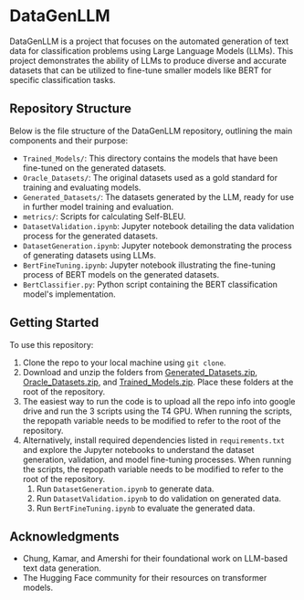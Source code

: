 # DataGenLLM

DataGenLLM is a project that focuses on the automated generation of text data for classification problems using Large Language Models (LLMs). This project demonstrates the ability of LLMs to produce diverse and accurate datasets that can be utilized to fine-tune smaller models like BERT for specific classification tasks.

## Repository Structure

Below is the file structure of the DataGenLLM repository, outlining the main components and their purpose:

- `Trained_Models/`: This directory contains the models that have been fine-tuned on the generated datasets.  
- `Oracle_Datasets/`: The original datasets used as a gold standard for training and evaluating models.
- `Generated_Datasets/`: The datasets generated by the LLM, ready for use in further model training and evaluation.
- `metrics/`: Scripts for calculating Self-BLEU.
- `DatasetValidation.ipynb`: Jupyter notebook detailing the data validation process for the generated datasets.
- `DatasetGeneration.ipynb`: Jupyter notebook demonstrating the process of generating datasets using LLMs.
- `BertFineTuning.ipynb`: Jupyter notebook illustrating the fine-tuning process of BERT models on the generated datasets.
- `BertClassifier.py`: Python script containing the BERT classification model's implementation.

## Getting Started

To use this repository:

1. Clone the repo to your local machine using `git clone`.
2. Download and unzip the folders from [Generated_Datasets.zip](https://drive.google.com/file/d/1P0Rkwo2ic_HTpjHl8SyurK1Tvu1G6SY9/view?usp=drive_link), [Oracle_Datasets.zip](https://drive.google.com/file/d/1H1hDpV6-jtfPK14fcTlxdkS2NU0mxf8V/view?usp=drive_link), and [Trained_Models.zip](https://drive.google.com/file/d/1trY_UIVNFnLehuOoYrunvMH8qYG_QERU/view?usp=drive_link). Place these folders at the root of the repository. 
3. The easiest way to run the code is to upload all the repo info into google drive and run the 3 scripts using the T4 GPU. When running the scripts, the repopath variable needs to be modified to refer to the root of the repository. 
4. Alternatively, install required dependencies listed in `requirements.txt` and explore the Jupyter notebooks to understand the dataset generation, validation, and model fine-tuning processes.  When running the scripts, the repopath variable needs to be modified to refer to the root of the repository. 
	1. Run `DatasetGeneration.ipynb` to generate data.
	2. Run `DatasetValidation.ipynb` to do validation on generated data.
	3. Run `BertFineTuning.ipynb` to evaluate the generated data.

<!--## Contribution

Contributions to DataGenLLM are welcome. Please read `CONTRIBUTING.md` for details on our code of conduct, and the process for submitting pull requests.
-->
<!--## License

This project is licensed under the MIT License - see the `LICENSE.md` file for details.
-->
## Acknowledgments

- Chung, Kamar, and Amershi for their foundational work on LLM-based text data generation.
- The Hugging Face community for their resources on transformer models.
